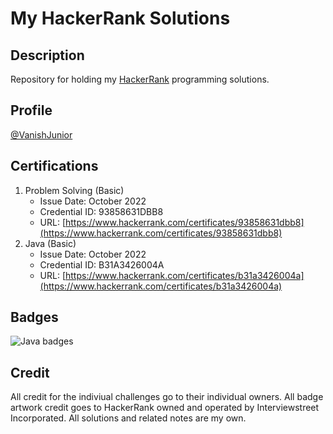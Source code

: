 # My HackerRank Solutions

## Description

Repository for holding my [HackerRank](https://www.hackerrank.com/) programming solutions.

## Profile

[@VanishJunior](https://www.hackerrank.com/VanishJunior)

## Certifications

1. Problem Solving (Basic)
    * Issue Date: October 2022
    * Credential ID: 93858631DBB8
    * URL: [https://www.hackerrank.com/certificates/93858631dbb8](https://www.hackerrank.com/certificates/93858631dbb8)
2. Java (Basic)
    * Issue Date: October 2022
    * Credential ID: B31A3426004A
    * URL: [https://www.hackerrank.com/certificates/b31a3426004a](https://www.hackerrank.com/certificates/b31a3426004a)
    
## Badges 
![Java badges](https://user-images.githubusercontent.com/91227368/194737418-b17bf408-4151-45e5-bcbd-fc856ee35df9.png)

## Credit

All credit for the indiviual challenges go to their individual owners. All badge artwork credit goes to HackerRank owned and operated by Interviewstreet Incorporated. All solutions and related notes are my own.
